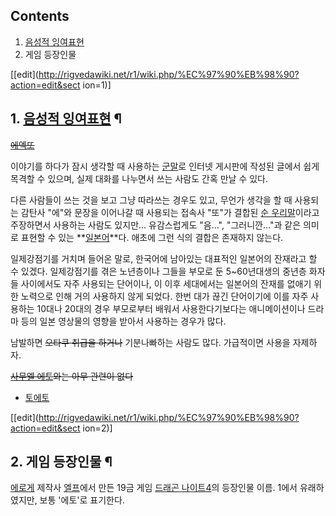 ## Contents

    

1. [음성적 잉여표현](%EC%9D%8C%EC%84%B1%EC%A0%81%20%EC%9E%89%EC%97%AC%ED%91%9C%ED%98%84.md)
2. 게임 등장인물 

[[edit](http://rigvedawiki.net/r1/wiki.php/%EC%97%90%EB%98%90?action=edit&sect
ion=1)]

## 1. [음성적 잉여표현](%EC%9D%8C%EC%84%B1%EC%A0%81%20%EC%9E%89%EC%97%AC%ED%91%9C%ED%98%84.md) ¶

<del>[에엑또](%EC%97%90%EC%97%91%EB%94%B0.md)</del>

  

이야기를 하다가 잠시 생각할 때 사용하는 [군말](%EA%B5%B0%EB%A7%90.md)로 인터넷 게시판에 작성된 글에서 쉽게 목격할
수 있으며, 실제 대화를 나누면서 쓰는 사람도 간혹 만날 수 있다.

  

다른 사람들이 쓰는 것을 보고 그냥 따라쓰는 경우도 있고, 무언가 생각을 할 때 사용되는 감탄사 "에"와 문장을 이어나갈 때 사용되는 접속사
"또"가 결합된 [순 우리말](%EC%88%9C%20%EC%9A%B0%EB%A6%AC%EB%A7%90.md)이라고 주장하면서 사용하는
사람도 있지만... 유감스럽게도 "음...", "그러니깐..."과 같은 의미로 표현할 수 있는
**[일본어](%EC%9D%BC%EB%B3%B8%EC%96%B4.md)**다. 애초에 그런 식의 결합은 존재하지 않는다.

  

일제강점기를 거치며 들어온 말로, 한국어에 남아있는 대표적인 일본어의 잔재라고 할 수 있겠다. 일제강점기를 겪은 노년층이나 그들을 부모로 둔
5~60년대생의 중년층 화자들 사이에서도 자주 사용되는 단어이나, 이 이후 세대에서는 일본어의 잔재를 없애기 위한 노력으로 인해 거의
사용하지 않게 되었다. 한번 대가 끊긴 단어이기에 이를 자주 사용하는 10대나 20대의 경우 부모로부터 배워서 사용한다기보다는 애니메이션이나
드라마 등의 일본 영상물의 영향을 받아서 사용하는 경우가 많다.

  

남발하면 <del>오타쿠 취급을 하거나</del> 기분나빠하는 사람도 많다. 가급적이면 사용을 자제하자.

  

<del>[사무엘 에토](%EC%82%AC%EB%AC%B4%EC%97%98%20%EC%97%90%ED%86%A0.md)와는 아무 관련이
없다</del>

  

  * [토에토](%ED%86%A0%EC%97%90%ED%86%A0.md)  

[[edit](http://rigvedawiki.net/r1/wiki.php/%EC%97%90%EB%98%90?action=edit&sect
ion=2)]

## 2. 게임 등장인물 ¶

  

[에로게](%EC%97%90%EB%A1%9C%EA%B2%8C.md) 제작사 [엘프](%EC%97%98%ED%94%84.md)에서
만든 19금 게임 [드래곤 나이트4](%EB%93%9C%EB%9E%98%EA%B3%A4%20%EB%82%98%EC%9D%B4%ED%8A%B8%204.md)의 등장인물
이름. 1에서 유래하였지만, 보통 '에토'로 표기한다.

